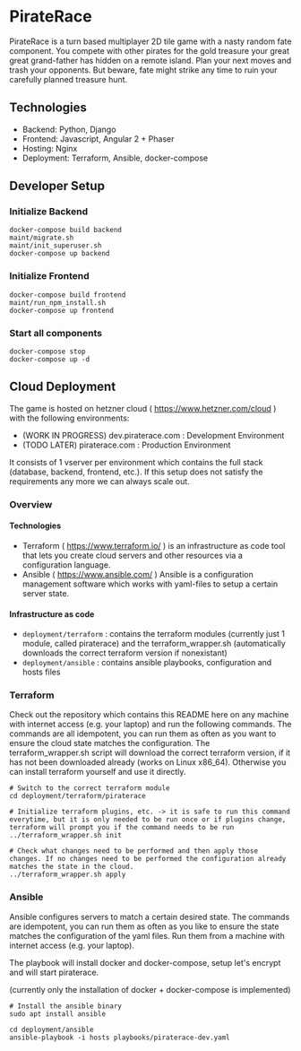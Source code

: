 # PirateRace

PirateRace is a turn based multiplayer 2D tile game with a nasty random fate component. You compete with other pirates for the gold treasure your great great grand-father has hidden on a remote island. Plan your next moves and trash your opponents. But beware, fate might strike any time to ruin your carefully planned treasure hunt.

## Technologies

- Backend: Python, Django 
- Frontend: Javascript, Angular 2 + Phaser 
- Hosting: Nginx
- Deployment: Terraform, Ansible, docker-compose

## Developer Setup

### Initialize Backend

```
docker-compose build backend
maint/migrate.sh
maint/init_superuser.sh
docker-compose up backend
```

### Initialize Frontend
```
docker-compose build frontend
maint/run_npm_install.sh
docker-compose up frontend
```

### Start all components

```
docker-compose stop
docker-compose up -d
```

## Cloud Deployment

The game is hosted on hetzner cloud ( https://www.hetzner.com/cloud ) with the following environments:

- (WORK IN PROGRESS) dev.piraterace.com : Development Environment
- (TODO LATER) piraterace.com : Production Environment

It consists of 1 vserver per environment which contains the full stack (database, backend, frontend, etc.). If this setup does not satisfy the requirements any more we can always scale out.

### Overview

#### Technologies

* Terraform ( https://www.terraform.io/ ) is an infrastructure as code tool that lets you create cloud servers and other resources via a configuration language.
* Ansible ( https://www.ansible.com/ ) Ansible is a configuration management software which works with yaml-files to setup a certain server state.

#### Infrastructure as code

* `deployment/terraform` : contains the terraform modules (currently just 1 module, called piraterace) and the terraform_wrapper.sh (automatically downloads the correct terraform version if nonexistant)
* `deployment/ansible` : contains ansible playbooks, configuration and hosts files

### Terraform

Check out the repository which contains this README here on any machine with internet access (e.g. your laptop) and run the following commands. The commands are all idempotent, you can run them as often as you want to ensure the cloud state matches the configuration. The terraform_wrapper.sh script will download the correct terraform version, if it has not been downloaded already (works on Linux x86_64). Otherwise you can install terraform yourself and use it directly.

```
# Switch to the correct terraform module
cd deployment/terraform/piraterace

# Initialize terraform plugins, etc. -> it is safe to run this command everytime, but it is only needed to be run once or if plugins change, terraform will prompt you if the command needs to be run 
../terraform_wrapper.sh init

# Check what changes need to be performed and then apply those changes. If no changes need to be performed the configuration already matches the state in the cloud.
../terraform_wrapper.sh apply
```

### Ansible

Ansible configures servers to match a certain desired state. The commands are idempotent, you can run them as often as you like to ensure the state matches the configuration of the yaml files. Run them from a machine with internet access (e.g. your laptop).

The playbook will install docker and docker-compose, setup let's encrypt and will start piraterace.

(currently only the installation of docker + docker-compose is implemented)

```
# Install the ansible binary
sudo apt install ansible

cd deployment/ansible
ansible-playbook -i hosts playbooks/piraterace-dev.yaml
```